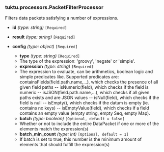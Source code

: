 ### tuktu.processors.PacketFilterProcessor
Filters data packets satisfying a number of expressions.

  * **id** *(type: string)* `[Required]`

  * **result** *(type: string)* `[Required]`

  * **config** *(type: object)* `[Required]`

    * **type** *(type: string)* `[Required]`
    - The type of the expression: 'groovy', 'negate' or 'simple'.

    * **expression** *(type: string)* `[Required]`
    - The expression to evaluate, can be arithmetics, boolean logic and simple predicates like. Supported predicates are: containsFields(field.path.name,...), which checks the presence of all given field paths -- isNumeric(field), which checks if the field is numeric -- isJSON(field.path.name,...), which checks if all given paths exists and are JSON values -- isNull(field), which checks if the field is null -- isEmpty(), which checks if the datum is empty (ie. contains no keys) -- isEmptyValue(field), which checks if a field contains an empty value (empty string, empty Seq, empty Map).

    * **batch** *(type: boolean)* `[Optional, default = false]`
    - Whether or not to include the entire DataPacket if one or more of the elements match the expression(s)

    * **batch_min_count** *(type: int)* `[Optional, default = 1]`
    - If batch is set to true, this number is the minimum amount of elements that should fulfill the expression(s)

